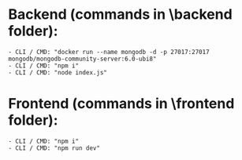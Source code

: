 # Backend (commands in \backend folder): 
	- CLI / CMD: "docker run --name mongodb -d -p 27017:27017 mongodb/mongodb-community-server:6.0-ubi8"
	- CLI / CMD: "npm i"
	- CLI / CMD: "node index.js"

# Frontend (commands in \frontend folder):
	- CLI / CMD: "npm i"
	- CLI / CMD: "npm run dev"
